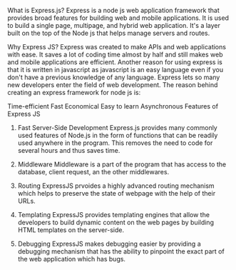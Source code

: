 What is Express.js?
Express is a node js web application framework that provides broad features for building web and mobile applications. It is used to build a single page, multipage, and hybrid web application. It's a layer built on the top of the Node js that helps manage servers and routes.

Why Express JS?
Express was created to make APIs and web applications with ease.
It saves a lot of coding time almost by half and still makes web and mobile applications are efficient.
Another reason for using express is that it is written in javascript as javascript is an easy language even if you don't have a previous knowledge of any language. Express lets so many new developers enter the field of web development.
The reason behind creating an express framework for node js is:

Time-efficient
Fast
Economical
Easy to learn
Asynchronous
Features of Express JS
1. Fast Server-Side Development
Express.js provides many commonly used features of Node.js in the form of functions that can be readily used anywhere in the program. This removes the need to code for several hours and thus saves time.

2. Middleware
Middleware is a part of the program that has access to the database, client request, an the other middlewares.

3. Routing
ExpressJS prvoides a highly advanced routing mechanism which helps to preserve the state of webpage with the help of their URLs.

4. Templating
ExpressJS provides templating engines that allow the developers to build dynamic content on the web pages by building HTML templates on the server-side.

5. Debugging
ExpressJS makes debugging easier by providing a debugging mechanism that has the ability to pinpoint the exact part of the web application which has bugs.